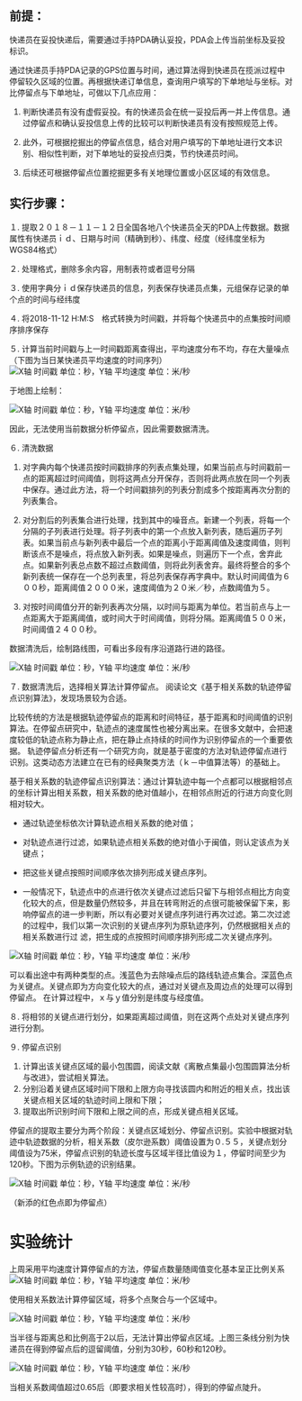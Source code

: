 ## 前提：
快递员在妥投快递后，需要通过手持PDA确认妥投，PDA会上传当前坐标及妥投标识。

通过快递员手持PDA记录的GPS位置与时间，通过算法得到快递员在揽派过程中停留较久区域的位置。再根据快递订单信息，查询用户填写的下单地址与坐标。对比停留点与下单地址，可做以下几点应用：


  1. 判断快递员有没有虚假妥投。有的快递员会在统一妥投后再一并上传信息。通过停留点和确认妥投信息上传的比较可以判断快递员有没有按照规范上传。

  2. 此外，可根据挖掘出的停留点信息，结合对用户填写的下单地址进行文本识别、相似性判断，对下单地址的妥投点归类，节约快递员时间。

  3. 后续还可根据停留点位置挖掘更多有关地理位置或小区区域的有效信息。

## 实行步骤：

１. 提取２０１８－１１－１２日全国各地八个快递员全天的PDA上传数据。数据属性有快递员ｉｄ、日期与时间（精确到秒）、纬度、经度（经纬度坐标为WGS84格式）

２.	处理格式，删除多余内容，用制表符或者逗号分隔

３.	使用字典分ｉｄ保存快递员的信息，列表保存快递员点集，元组保存记录的单个点的时间与经纬度

４.	将2018-11-12 H:M:S　格式转换为时间戳，并将每个快递员中的点集按时间顺序排序保存

５.	计算当前时间戳与上一时间戳距离查得出，平均速度分布不均，存在大量噪点（下图为当日某快递员平均速度的时间序列）
![X轴 时间戳 单位：秒，Y轴 平均速度 单位：米/秒](p1.png 'p1')

于地图上绘制：

![X轴 时间戳 单位：秒，Y轴 平均速度 单位：米/秒](p2.png 'p2')

因此，无法使用当前数据分析停留点，因此需要数据清洗。

６. 清洗数据
   1. 对字典内每个快递员按时间戳排序的列表点集处理，如果当前点与时间戳前一点的距离超过时间阈值，则将这两点分开保存，否则将此两点放在同一个列表中保存。通过此方法，将一个时间戳排列的列表分割成多个按距离再次分割的列表集合。

2. 对分割后的列表集合进行处理，找到其中的噪音点。新建一个列表，将每一个分隔的子列表进行处理。将子列表中的第一个点放入新列表，随后遍历子列表。如果当前点与新列表中最后一个点的距离小于距离阈值及速度阈值，则判断该点不是噪点，将点放入新列表。如果是噪点，则遍历下一个点，舍弃此点。如果新列表总点数不超过点数阈值，则将此列表舍弃。最终将整合的多个新列表统一保存在一个总列表里，将总列表保存再字典中。默认时间阈值为６００秒，距离阈值２０００米，速度阈值为２０米／秒，点数阈值为５。

3. 对按时间阈值分开的新列表再次分隔，以时间与距离为单位。若当前点与上一点距离大于距离阈值，或时间大于时间阈值，则将分隔。距离阈值５００米，时间阈值２４００秒。

数据清洗后，绘制路线图，可看出多段有序沿道路行进的路径。

![X轴 时间戳 单位：秒，Y轴 平均速度 单位：米/秒](p3.png 'p3')

７.	数据清洗后，选择相关算法计算停留点。
阅读论文《基于相关系数的轨迹停留点识别算法》，发现场景较为合适。

比较传统的方法是根据轨迹停留点的距离和时间特征，基于距离和时间阈值的识别算法。在停留点研究中，轨迹点的速度属性也被分离出来。在很多文献中，会把速度较低的轨迹点称为静止点，把在静止点持续的时间作为识别停留点的一个重要依据。
轨迹停留点分析还有一个研究方向，就是基于密度的方法对轨迹停留点进行识别。这类动态方法建立在已有的经典聚类方法（ｋ－中值算法等）的基础上。

基于相关系数的轨迹停留点识别算法：通过计算轨迹中每一个点都可以根据相邻点的坐标计算出相关系数，相关系数的绝对值越小，在相邻点附近的行进方向变化则相对较大。
- 通过轨迹坐标依次计算轨迹点相关系数的绝对值；

- 对轨迹点进行过滤，如果轨迹点相关系数的绝对值小于闽值，则认定该点为关键点；

- 把这些关键点按照时间顺序依次排列形成关键点序列。

- 一般情况下，轨迹点中的点进行依次关键点过滤后只留下与相邻点相比方向变化较大的点，但是数量仍然较多，并且在转弯附近的点很可能被保留下来，影响停留点的进一步判断，所以有必要对关键点序列进行再次过滤。第二次过滤的过程中，我们以第一次识别的关键点序列为原轨迹序列，仍然根据相关点的相关系数进行过
滤，把生成的点按照时间顺序排列形成二次关键点序列。

![X轴 时间戳 单位：秒，Y轴 平均速度 单位：米/秒](p4.png 'p4')

可以看出途中有两种类型的点。浅蓝色为去除噪点后的路线轨迹点集合。深蓝色点为关键点。关键点即为方向变化较大的点，通过对关键点及周边点的处理可以得到停留点。
在计算过程中，ｘ与ｙ值分别是纬度与经度值。

８. 将相邻的关键点进行划分，如果距离超过阈值，则在这两个点处对关键点序列进行分割。

９.	停留点识别
1. 计算出该关键点区域的最小包围圆，阅读文献《离散点集最小包围圆算法分析与改进》，尝试相关算法。
2. 分别沿着关键点区域时间下限和上限方向寻找该圆内和附近的相关点，找出该关键点相关区域的轨迹时间上限和下限；
3. 提取出所识别时间下限和上限之间的点，形成关键点相关区域。


停留点的提取主要分为两个阶段：关键点区域划分、停留点识别。实验中根据对轨迹中轨迹数据的分析，相关系数（皮尔逊系数）阈值设置为０.５５，关键点划分阈值设为75米，停留点识别的轨迹长度与区域半径比值设为１，停留时间至少为120秒。下图为示例轨迹的识别结果。

![X轴 时间戳 单位：秒，Y轴 平均速度 单位：米/秒](p5.png 'p5')

（新添的红色点即为停留点）

# 实验统计

上周采用平均速度计算停留点的方法，停留点数量随阈值变化基本呈正比例关系
![X轴 时间戳 单位：秒，Y轴 平均速度 单位：米/秒](p6.png 'p6')

使用相关系数法计算停留区域，将多个点聚合与一个区域中。

 ![X轴 时间戳 单位：秒，Y轴 平均速度 单位：米/秒](p7.png 'p7')

当半径与距离总和比例高于2以后，无法计算出停留点区域。上图三条线分别为快递员在得到停留点后的逗留阈值，分别为30秒，60秒和120秒。

![X轴 时间戳 单位：秒，Y轴 平均速度 单位：米/秒](p8.png 'p8')

当相关系数阈值超过0.65后（即要求相关性较高时），得到的停留点陡升。